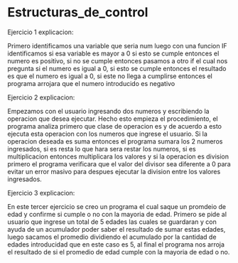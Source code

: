 # Estructuras_de_control

 Ejercicio 1 explicacion:


 Primero identificamos una variable que seria num
 luego con una funcion IF identificamos si esa variable es mayor a 0
 si esto se cumple entonces el numero es positivo, si no se cumple
 entonces pasamos a otro if el cual nos pregunta si el numero es igual a 0,
 si esto se cumple entonces el resultado es que el numero es igual a 0, si  este no llega a cumplirse entonces el programa arrojara que el numero introducido es negativo

 Ejercicio 2 explicacion:


 Empezamos con el usuario ingresando dos numeros y escribiendo la operacion que desea ejecutar. Hecho esto empieza el procedimiento, el programa analiza primero que clase de operacion es y de acuerdo a esto ejecuta esta operacion con los numeros que ingrese el usuario. 
 Si la operacion deseada es suma entonces el programa sumara los 2 numeros ingresados, si es resta lo que hara sera restar los numeros, si es multiplicacion entonces multiplicara los valores y si la operacion es division primero el programa verificara que el valor del divisor sea diferente a 0 para evitar un error masivo para despues ejecutar la division entre los valores ingresados.

 Ejercicio 3 explicacion:

 En este tercer ejercicio se creo un programa el cual saque un promdeio de edad y confirme si cumple o no con la mayoria de edad.
 Primero se pide al usuario que ingrese un total de 5 edades las cuales se guardaran y con ayuda de un acumulador poder saber el resultado de sumar estas edades, luego sacamos el promedio dividiendo el acumulado por la cantidad de edades introducidad que en este caso es 5, al final el programa nos arroja el resultado de si el promedio de edad cumple con la mayoria de edad o no.
